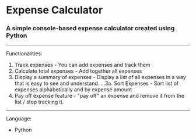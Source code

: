 # Expense Calculator
### A simple console-based expense calculator created using Python
---
Functionalities:
1. Track expenses - You can add expenses and track them
2. Calculate total expenses - Add together all expenses
3. Display a summary of expenses - Display a list of all expenses in a way that is easy to see and understand.
...3a. Sort Expenses - Sort list of expenses alphabetically and by expense amount
4. Pay off expense feature - "pay off" an expense and remove it from the list / stop tracking it.
---
Language:
- Python

